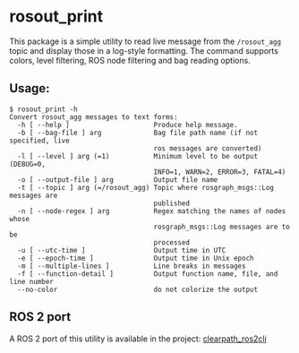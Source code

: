 rosout_print
============

This package is a simple utility to read live message from the `/rosout_agg` topic and display those in a log-style formatting.
The command supports colors, level filtering, ROS node filtering and bag reading options. 

Usage:
------
```
$ rosout_print -h
Convert rosout_agg messages to text forms:
  -h [ --help ]                     Produce help message.
  -b [ --bag-file ] arg             Bag file path name (if not specified, live 
                                    ros messages are converted)
  -l [ --level ] arg (=1)           Minimum level to be output (DEBUG=0, 
                                    INFO=1, WARN=2, ERROR=3, FATAL=4)
  -o [ --output-file ] arg          Output file name
  -t [ --topic ] arg (=/rosout_agg) Topic where rosgraph_msgs::Log messages are
                                    published
  -n [ --node-regex ] arg           Regex matching the names of nodes whose 
                                    rosgraph_msgs::Log messages are to be 
                                    processed
  -u [ --utc-time ]                 Output time in UTC
  -e [ --epoch-time ]               Output time in Unix epoch
  -m [ --multiple-lines ]           Line breaks in messages
  -f [ --function-detail ]          Output function name, file, and line number
  --no-color                        do not colorize the output
```

ROS 2 port
---------
A ROS 2 port of this utility is available in the project: [clearpath_ros2cli](https://github.com/clearpathrobotics/clearpath_ros2cli) 


